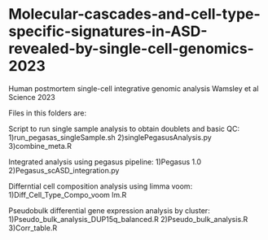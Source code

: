 # Molecular-cascades-and-cell-type-specific-signatures-in-ASD-revealed-by-single-cell-genomics-2023
Human postmortem single-cell integrative genomic analysis Wamsley et al Science 2023

Files in this folders are: 

Script to run single sample analysis to obtain doublets and basic QC:
 1)run_pegasas_singleSample.sh
 2)singlePegasusAnalysis.py
 3)combine_meta.R

Integrated analysis using pegasus pipeline:
 1)Pegasus 1.0
 2)Pegasus_scASD_integration.py

Differntial cell composition analysis using limma voom:
 1)Diff_Cell_Type_Compo_voom lm.R


Pseudobulk differential gene expression analysis by cluster:
 1)Pseudo_bulk_analysis_DUP15q_balanced.R
 2)Pseudo_bulk_analysis.R
 3)Corr_table.R
